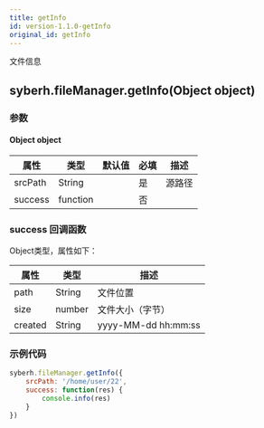 ```yaml
---
title: getInfo
id: version-1.1.0-getInfo
original_id: getInfo
---
```


文件信息


## syberh.fileManager.getInfo(Object object)
### 参数
#### Object object
| 属性     | 类型   | 默认值  |  必填 | 描述                         |
| ---------- | ------- | -------- | ---------------- | ----------------------------------
| srcPath | String |  | 是| 源路径 |
| success | function |  |  否     |     |

### success 回调函数
Object类型，属性如下：

属性 | 类型 | 描述
---|---|---
path | String | 文件位置
size | number | 文件大小（字节）
created | String | yyyy-MM-dd hh:mm:ss

### 示例代码

```javascript
syberh.fileManager.getInfo({
    srcPath: '/home/user/22',
    success: function(res) {
        console.info(res)
    }
})
```

